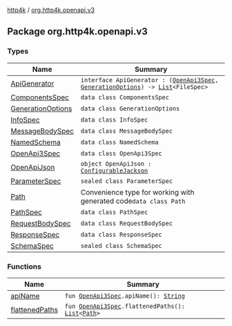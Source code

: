 [http4k](../index.md) / [org.http4k.openapi.v3](./index.md)

## Package org.http4k.openapi.v3

### Types

| Name | Summary |
|---|---|
| [ApiGenerator](-api-generator.md) | `interface ApiGenerator : (`[`OpenApi3Spec`](-open-api3-spec/index.md)`, `[`GenerationOptions`](-generation-options/index.md)`) -> `[`List`](https://kotlinlang.org/api/latest/jvm/stdlib/kotlin.collections/-list/index.html)`<FileSpec>` |
| [ComponentsSpec](-components-spec/index.md) | `data class ComponentsSpec` |
| [GenerationOptions](-generation-options/index.md) | `data class GenerationOptions` |
| [InfoSpec](-info-spec/index.md) | `data class InfoSpec` |
| [MessageBodySpec](-message-body-spec/index.md) | `data class MessageBodySpec` |
| [NamedSchema](-named-schema/index.md) | `data class NamedSchema` |
| [OpenApi3Spec](-open-api3-spec/index.md) | `data class OpenApi3Spec` |
| [OpenApiJson](-open-api-json.md) | `object OpenApiJson : `[`ConfigurableJackson`](../org.http4k.format/-configurable-jackson/index.md) |
| [ParameterSpec](-parameter-spec/index.md) | `sealed class ParameterSpec` |
| [Path](-path/index.md) | Convenience type for working with generated code`data class Path` |
| [PathSpec](-path-spec/index.md) | `data class PathSpec` |
| [RequestBodySpec](-request-body-spec/index.md) | `data class RequestBodySpec` |
| [ResponseSpec](-response-spec/index.md) | `data class ResponseSpec` |
| [SchemaSpec](-schema-spec/index.md) | `sealed class SchemaSpec` |

### Functions

| Name | Summary |
|---|---|
| [apiName](api-name.md) | `fun `[`OpenApi3Spec`](-open-api3-spec/index.md)`.apiName(): `[`String`](https://kotlinlang.org/api/latest/jvm/stdlib/kotlin/-string/index.html) |
| [flattenedPaths](flattened-paths.md) | `fun `[`OpenApi3Spec`](-open-api3-spec/index.md)`.flattenedPaths(): `[`List`](https://kotlinlang.org/api/latest/jvm/stdlib/kotlin.collections/-list/index.html)`<`[`Path`](-path/index.md)`>` |
